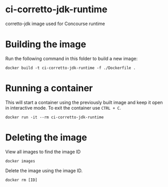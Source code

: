 # ci-corretto-jdk-runtime

corretto-jdk image used for Concourse runtime

# Building the image
Run the following command in this folder to build a new image:

```
docker build -t ci-corretto-jdk-runtime -f ./Dockerfile . 
```

# Running a container
This will start a container using the previously built image and keep it open in interactive mode. To exit the container use `CTRL + C`.

```
docker run -it --rm ci-corretto-jdk-runtime 
```

# Deleting the image
View all images to find the image ID

```
docker images
```

Delete the image using the image ID.

```
docker rm [ID]
```